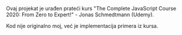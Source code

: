 Ovaj projekat je urađen prateći kurs 
"The Complete JavaScript Course 2020: From Zero to Expert!" - Jonas Schmedtmann (Udemy).

Kod nije originalno moj, već je implementacija primera iz kursa.
